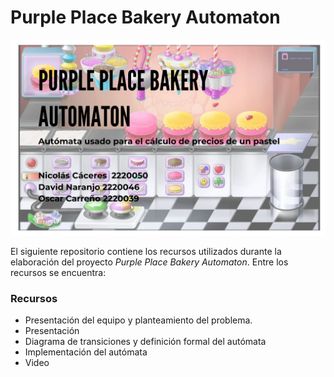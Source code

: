 # Purple Place Bakery Automaton

![Banner](Banner.png)

El siguiente repositorio contiene los recursos utilizados durante la elaboración del proyecto _Purple Place Bakery Automaton_. Entre los recursos se encuentra:

### Recursos
- Presentación del equipo y planteamiento del problema.
- Presentación
- Diagrama de transiciones y definición formal del autómata
- Implementación del autómata
- Video


